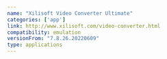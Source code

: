 ```yaml
---
name: "Xilisoft Video Converter Ultimate"
categories: ['app']
link: http://www.xilisoft.com/video-converter.html
compatibility: emulation
versionFrom: "7.8.26.20220609"
type: applications
---
```


